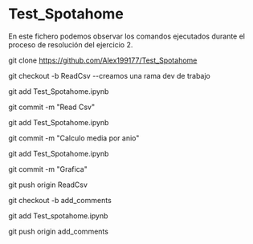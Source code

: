 # Test_Spotahome
En este fichero podemos observar los comandos ejecutados durante el proceso de resolución del ejercicio 2.


git clone https://github.com/Alex199177/Test_Spotahome

git checkout -b ReadCsv  --creamos una rama dev de trabajo

git add Test_Spotahome.ipynb

git commit -m "Read Csv"

git add Test_Spotahome.ipynb 

git commit -m "Calculo media por anio"


git add Test_Spotahome.ipynb


git commit -m "Grafica"


git push origin ReadCsv


git checkout -b add_comments


git add Test_spotahome.ipynb


git push origin add_comments



